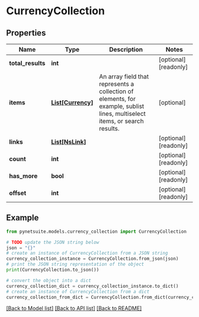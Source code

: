 # CurrencyCollection


## Properties

Name | Type | Description | Notes
------------ | ------------- | ------------- | -------------
**total_results** | **int** |  | [optional] [readonly] 
**items** | [**List[Currency]**](Currency.md) | An array field that represents a collection of elements, for example, sublist lines, multiselect items, or search results. | [optional] 
**links** | [**List[NsLink]**](NsLink.md) |  | [optional] [readonly] 
**count** | **int** |  | [optional] [readonly] 
**has_more** | **bool** |  | [optional] [readonly] 
**offset** | **int** |  | [optional] [readonly] 

## Example

```python
from pynetsuite.models.currency_collection import CurrencyCollection

# TODO update the JSON string below
json = "{}"
# create an instance of CurrencyCollection from a JSON string
currency_collection_instance = CurrencyCollection.from_json(json)
# print the JSON string representation of the object
print(CurrencyCollection.to_json())

# convert the object into a dict
currency_collection_dict = currency_collection_instance.to_dict()
# create an instance of CurrencyCollection from a dict
currency_collection_from_dict = CurrencyCollection.from_dict(currency_collection_dict)
```
[[Back to Model list]](../README.md#documentation-for-models) [[Back to API list]](../README.md#documentation-for-api-endpoints) [[Back to README]](../README.md)



